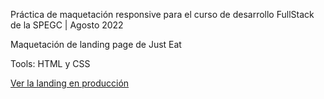 Práctica de maquetación responsive para el curso de desarrollo FullStack de la SPEGC | Agosto 2022

Maquetación de landing page de Just Eat

Tools: HTML y CSS

[Ver la landing en producción](https://abigailojeda.github.io/JustEat_Responsive_Landing_Practice-/)